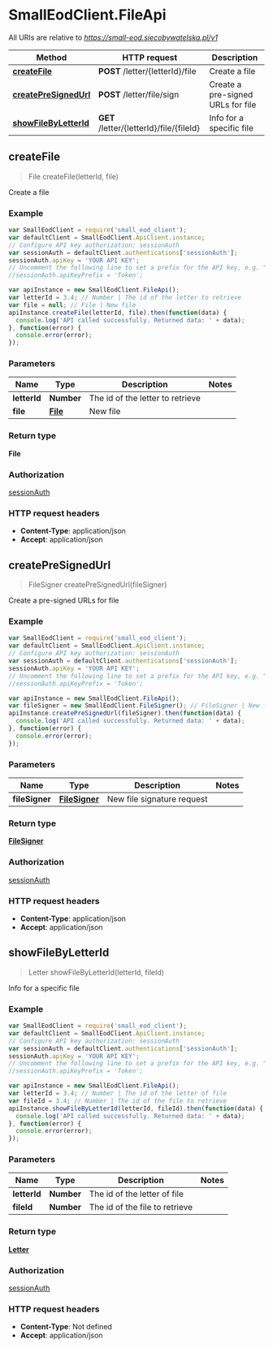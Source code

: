 # SmallEodClient.FileApi

All URIs are relative to *https://small-eod.siecobywatelska.pl/v1*

Method | HTTP request | Description
------------- | ------------- | -------------
[**createFile**](FileApi.md#createFile) | **POST** /letter/{letterId}/file | Create a file
[**createPreSignedUrl**](FileApi.md#createPreSignedUrl) | **POST** /letter/file/sign | Create a pre-signed URLs for file
[**showFileByLetterId**](FileApi.md#showFileByLetterId) | **GET** /letter/{letterId}/file/{fileId} | Info for a specific file



## createFile

> File createFile(letterId, file)

Create a file

### Example

```javascript
var SmallEodClient = require('small_eod_client');
var defaultClient = SmallEodClient.ApiClient.instance;
// Configure API key authorization: sessionAuth
var sessionAuth = defaultClient.authentications['sessionAuth'];
sessionAuth.apiKey = 'YOUR API KEY';
// Uncomment the following line to set a prefix for the API key, e.g. "Token" (defaults to null)
//sessionAuth.apiKeyPrefix = 'Token';

var apiInstance = new SmallEodClient.FileApi();
var letterId = 3.4; // Number | The id of the letter to retrieve
var file = null; // File | New file
apiInstance.createFile(letterId, file).then(function(data) {
  console.log('API called successfully. Returned data: ' + data);
}, function(error) {
  console.error(error);
});

```

### Parameters



Name | Type | Description  | Notes
------------- | ------------- | ------------- | -------------
 **letterId** | **Number**| The id of the letter to retrieve | 
 **file** | [**File**](File.md)| New file | 

### Return type

**File**

### Authorization

[sessionAuth](../README.md#sessionAuth)

### HTTP request headers

- **Content-Type**: application/json
- **Accept**: application/json


## createPreSignedUrl

> FileSigner createPreSignedUrl(fileSigner)

Create a pre-signed URLs for file

### Example

```javascript
var SmallEodClient = require('small_eod_client');
var defaultClient = SmallEodClient.ApiClient.instance;
// Configure API key authorization: sessionAuth
var sessionAuth = defaultClient.authentications['sessionAuth'];
sessionAuth.apiKey = 'YOUR API KEY';
// Uncomment the following line to set a prefix for the API key, e.g. "Token" (defaults to null)
//sessionAuth.apiKeyPrefix = 'Token';

var apiInstance = new SmallEodClient.FileApi();
var fileSigner = new SmallEodClient.FileSigner(); // FileSigner | New file signature request
apiInstance.createPreSignedUrl(fileSigner).then(function(data) {
  console.log('API called successfully. Returned data: ' + data);
}, function(error) {
  console.error(error);
});

```

### Parameters



Name | Type | Description  | Notes
------------- | ------------- | ------------- | -------------
 **fileSigner** | [**FileSigner**](FileSigner.md)| New file signature request | 

### Return type

[**FileSigner**](FileSigner.md)

### Authorization

[sessionAuth](../README.md#sessionAuth)

### HTTP request headers

- **Content-Type**: application/json
- **Accept**: application/json


## showFileByLetterId

> Letter showFileByLetterId(letterId, fileId)

Info for a specific file

### Example

```javascript
var SmallEodClient = require('small_eod_client');
var defaultClient = SmallEodClient.ApiClient.instance;
// Configure API key authorization: sessionAuth
var sessionAuth = defaultClient.authentications['sessionAuth'];
sessionAuth.apiKey = 'YOUR API KEY';
// Uncomment the following line to set a prefix for the API key, e.g. "Token" (defaults to null)
//sessionAuth.apiKeyPrefix = 'Token';

var apiInstance = new SmallEodClient.FileApi();
var letterId = 3.4; // Number | The id of the letter of file
var fileId = 3.4; // Number | The id of the file to retrieve
apiInstance.showFileByLetterId(letterId, fileId).then(function(data) {
  console.log('API called successfully. Returned data: ' + data);
}, function(error) {
  console.error(error);
});

```

### Parameters



Name | Type | Description  | Notes
------------- | ------------- | ------------- | -------------
 **letterId** | **Number**| The id of the letter of file | 
 **fileId** | **Number**| The id of the file to retrieve | 

### Return type

[**Letter**](Letter.md)

### Authorization

[sessionAuth](../README.md#sessionAuth)

### HTTP request headers

- **Content-Type**: Not defined
- **Accept**: application/json

